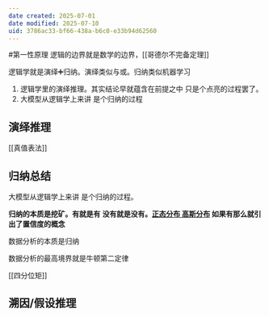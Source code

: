 ```yaml
---
date created: 2025-07-01
date modified: 2025-07-10
uid: 3786ac33-bf66-438a-b6c0-e33b94d62560
---
```


#第一性原理 逻辑的边界就是数学的边界，[[哥德尔不完备定理]]

逻辑学就是演绎➕归纳。演绎类似与或。归纳类似机器学习

1. 逻辑学里的演绎推理。其实结论早就蕴含在前提之中 只是个点亮的过程罢了。
2. 大模型从逻辑学上来讲 是个归纳的过程

## 演绎推理

[[真值表法]]

## 归纳总结

大模型从逻辑学上来讲 是个归纳的过程。

**归纳的本质是挖矿。有就是有** **没有就是没有。[正态分布 高斯分布](正态分布%20高斯分布.md)
如果有那么就引出了置信度的概念**

数据分析的本质是归纳

数据分析的最高境界就是牛顿第二定律

[[四分位矩]]

## 溯因/假设推理
